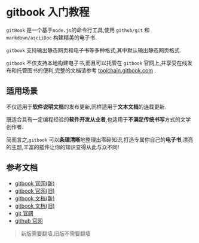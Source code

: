 # gitbook 入门教程

`gitBook` 是一个基于`node.js`的命令行工具,使用 `github/git` 和 `markdown/asciiDoc` 构建精美的电子书.

`gitbook` 支持输出静态网页和电子书等多种格式,其中默认输出静态网页格式.

`gitbook` 不仅支持本地构建电子书,而且可以托管在 `gitbook` 官网上,并享受在线发布和托管图书的便利,完整的文档请参考 [toolchain.gitbook.com][legacy.gitbook.com] .

## 适用场景

不仅适用于**软件说明文档**的发布更新,同样适用于**文本文档**的连载更新.

既适合具有一定编程经验的**软件开发从业者**,也适用于**不满足传统书写**方式的文学创作者.

简而言之,`gitbook` 可以**条理清晰**地整理出零碎知识,打造专属你自己的**电子书**,漂亮的主题,丰富的插件让你的知识变得从此与众不同!

## 参考文档

- [gitbook 官网(新)][www.gitbook.com]
- [gitbook 官网(旧)][legacy.gitbook.com]
- [gitbook 文档(新)][docs.gitbook.com]
- [gitbook 文档(旧)][toolchain.gitbook.com]
- [git 官网][git-scm.com]
- [github 官网][github.com]

>新版需要翻墙,旧版不需要翻墙




<!-- 链接引用 -->
[www.gitbook.com]: https://www.gitbook.com/ "https://www.gitbook.com/"
[legacy.gitbook.com]: https://legacy.gitbook.com/ "https://legacy.gitbook.com/"

[docs.gitbook.com]: https://docs.gitbook.com/ "https://docs.gitbook.com/"
[toolchain.gitbook.com]: https://toolchain.gitbook.com/ "https://toolchain.gitbook.com/"

[git-scm.com]: https://git-scm.com/ "https://git-scm.com/"
[github.com]: https://github.com/ "https://github.com/"



